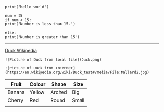 `print('hello world')`


 ```
 num = 25
if num < 15:
print('Number is less than 15.')

else:
 print('Number is greater than 15')

```
 ---

 [Duck Wikipedia](https://en.wikipedia.org/wiki/Duck)

```
![Picture of Duck from local file](Duck.png)
```
```
![Picture of Duck from Internet](https://en.wikipedia.org/wiki/Duck_test#/media/File:Mallard2.jpg)
```

| Fruit | Colour | Shape | Size |
| ----- | ------ | ----- | ---- |
|  Banana     |   Yellow     |   Arched    |   Big   |
|   Cherry    |   Red     |   Round    |    Small  |
|       |        |       |      |


